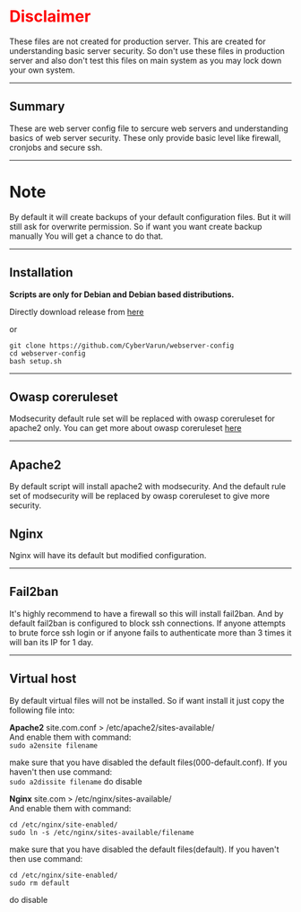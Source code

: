 # <span style="color: red;">Disclaimer</span>

These files are not created for production server. This are created for understanding basic server security. So don't use these files in production server and also don't test this files on main system as you may lock down your own system.

<hr>

## Summary

These are web server config file to sercure web servers and understanding basics of web server security. These only provide basic level like firewall, cronjobs and secure ssh.

<hr>

# Note 
By default it will create backups of your default configuration files.
But it will still ask for overwrite permission. So if want you want create backup manually You will get a chance to do that. 
<hr>

## Installation

<strong>Scripts are only for Debian and Debian based distributions.</strong>

Directly download release from <a href="https://github.com/CyberVarun/webserver-config/releases/download/v0.1/install.sh">here</a>

or 
```
git clone https://github.com/CyberVarun/webserver-config
cd webserver-config
bash setup.sh
```
<hr>

## Owasp coreruleset
Modsecurity default rule set will be replaced with owasp coreruleset for apache2 only. You can get more about owasp coreruleset <a href="https://github.com/coreruleset/coreruleset">here</a> 

<hr>

## Apache2
By default script will install apache2 with modsecurity. And the default rule set of modsecurity will be replaced by owasp coreruleset to give more security.

## Nginx
Nginx will have its default but modified configuration.

<hr>

## Fail2ban
It's highly recommend to have a firewall so this will install fail2ban. And by default fail2ban is configured to block ssh connections. If anyone attempts to brute force ssh login or if anyone fails to authenticate more than 3 times it will ban its IP for 1 day. 

<hr>

## Virtual host
By default virtual files will not be installed. So if want install it just copy the following file into:

<strong>Apache2</strong> 
site.com.conf > /etc/apache2/sites-available/ <br>
And enable them with command:<br>
`sudo a2ensite filename` 

make sure that you have disabled the default files(000-default.conf). If you haven't then use command:<br>
`sudo a2dissite filename` do disable 

<strong>Nginx</strong>
site.com > /etc/nginx/sites-available/ <br>
And enable them with command:<br>

```
cd /etc/nginx/site-enabled/
sudo ln -s /etc/nginx/sites-available/filename
```
make sure that you have disabled the default files(default). If you haven't then use command:<br>

```
cd /etc/nginx/site-enabled/
sudo rm default
```  
do disable
